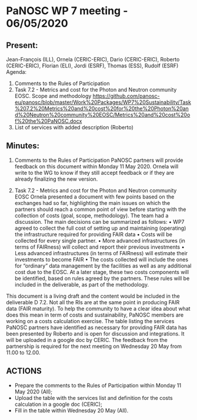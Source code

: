 PaNOSC WP 7 meeting - 06/05/2020
=======================================================================
Present:
----------
Jean-François (ILL), Ornela (CERIC-ERIC), Dario (CERIC-ERIC), Roberto (CERIC-ERIC), Florian (ELI), Jordi (ESRF), Thomas (ESS), Rudolf (ESRF)
Agenda:
1.	Comments to the Rules of Participation
2.	Task 7.2 - Metrics and cost for the Photon and Neutron community EOSC. Scope and methodology 
https://github.com/panosc-eu/panosc/blob/master/Work%20Packages/WP7%20Sustainability/Task%207.2%20Metrics%20and%20cost%20for%20the%20Photon%20and%20Neutron%20community%20EOSC/Metrics%20and%20cost%20of%20the%20PaNOSC.docx
3.	List of services with added description (Roberto)
 
 Minutes:
-----------
1.	Comments to the Rules of Participation 
PaNOSC partners will provide feedback on this document within Monday 11 May 2020. Ornela will write to the WG to know if they still accept feedback or if they are already finalizing the new version.

2.	Task 7.2 - Metrics and cost for the Photon and Neutron community EOSC
Ornela presented a document with few points based on the exchanges had so far, highlighting the main issues on which the partners should reach a common point of view before starting with the collection of costs (goal, scope, methodology). The team had a discussion. The main decisions can be summarized as follows:
•	WP7 agreed to collect the full cost of setting up and maintaining (operating) the infrastructure required for providing FAIR data
•	Costs will be collected for every single partner. 
•	More advanced infrastructures (in terms of FAIRness) will collect and report their previous investments
•	Less advanced infrastructures (in terms of FAIRness) will estimate their investments to become FAIR
•	The costs collected will include the ones for “ordinary” data management by the facilities as well as any additional cost due to the EOSC. At a later stage, these two costs components will be identified, based on rules agreed by the partners. These rules will be included in the deliverable, as part of the methodology.


This document is a living draft and the content would be included in the deliverable D 7.2. 
Not all the RIs are at the same point in producing FAIR data (FAIR maturity). To help the community to have a clear idea about what does this mean in term of costs and sustainability, PaNOSC members are working on a costs calculation exercise. The table listing the services PaNOSC partners have identified as necessary for providing FAIR data has been presented by Roberto and is open for discussion and integrations. It will be uploaded in a google doc by CERIC. The feedback from the partnership is required for the next meeting on Wednesday 20 May from 11.00 to 12.00.

ACTIONS
---------
- Prepare the comments to the Rules of Participation within Monday 11 May 2020 (All);
- Upload the table with the services list and definition for the costs calculation in a google doc (CERIC);
- Fill in the table within Wednesday 20 May (All).
